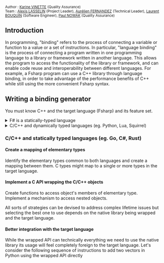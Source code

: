 <sub> Author : [Karine VINETTE](https://www.linkedin.com/in/karine-vinette-63911b1b8/) (Quality Assurance) </sub><br>
<sub> Team : [Alexis LASSELIN](https://www.linkedin.com/in/alexis-lasselin-318649251/) (Project Leader), [Aurélien FERNANDEZ](https://www.linkedin.com/in/aurélien-fernandez-4971201b8/) (Technical Leader), [Laurent BOUQUIN](https://www.linkedin.com/in/laurent-bouquin-60911a1b8/) (Software Engineer), [Paul NOWAK](https://www.linkedin.com/in/paul-nowak-0757a61a7/) (Quality Assurance) </sub>

## Introduction

In programming, "binding" refers to the process of connecting a variable or function to a value or a set of instructions. In particular, "language binding" is the process of connecting a program written in one programming language to a library or framework written in another language. This allows the program to access the functionality of the library or framework, and can enable code reuse and interoperability between different languages. For example, a Fsharp program can use a C++ library through language binding, in order to take advantage of the performance benefits of C++ while still using the more convenient Fsharp syntax.

## Writing a binding generator

You must know C++ and the target language (Fsharp) and its feature set.<br>

<details>

  <summary>F# is a statically-typed language</summary>

In a statically-typed language, the type of a variable must be explicitly declared before the variable can be used. Once a variable is declared with a certain type, it can only hold values of that type. The compiler checks that the variable is used in a way that is consistent with its type, and can detect type errors at compile time.

In contrast, in a dynamically-typed language, the type of a variable is determined at runtime, and a variable can hold values of any type. The type check is performed at runtime, and type errors will only be detected at runtime.

</details>

<details>
  <summary>C/C++ and dynamically typed languages (eg. Python, Lua, Squirrel)</summary>
  
  For each type it binds, Fabgen creates a minimum of three functions:

- `check`: Test if an object in the target language holds a copy or reference to a C/C++ object of a specific type.
- `to_c`: Returns a reference to the C/C++ object held by an object in the target language.
- `from_c`: Return an object in the target language holding a copy or reference to a C/C++ object.

The exact signature of these functions depends on the target language API.

</details>

### C/C++ and statically typed languages (eg. Go, C#, Rust)

####  Create a mapping of elementary types

Identify the elementary types common to both languages and create a mapping between them. C types might map to a single or more types in the target language.

#### Implement a C API wrapping the C/C++ objects

Create functions to access object's members of elementary type. Implement a mechanism to access nested objects.

All sorts of strategies can be devised to address complex lifetime issues but selecting the best one to use depends on the native library being wrapped and the target language.

#### Better integration with the target language

While the wrapped API can technically everything we need to use the native library its usage will feel completely foreign to the target language. Let's consider the following sequence of instructions to add two vectors in Python using the wrapped API directly

